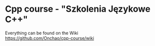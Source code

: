 # Cpp course - "Szkolenia Językowe C++"

Everything can be found on the Wiki\
https://github.com/Onchao/cpp-course/wiki

